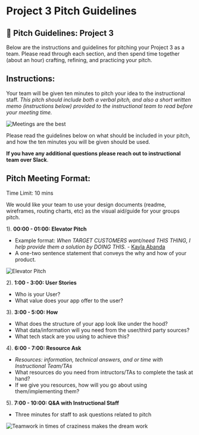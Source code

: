 # Project 3 Pitch Guidelines

## 🏑 Pitch Guidelines: Project 3

Below are the instructions and guidelines for pitching your Project 3 as a team. Please read through each section, and then spend time together \(about an hour\) crafting, refining, and practicing your pitch.

## Instructions:

Your team will be given ten minutes to pitch your idea to the instructional staff. _This pitch should include both a verbal pitch, and also a short written memo \(instructions below\) provided to the instructional team to read before your meeting time._

![Meetings are the best](https://media.giphy.com/media/l46CsJcPAe3Fec6Iw/giphy.gif)

Please read the guidelines below on what should be included in your pitch, and how the ten minutes you will be given should be used.

**If you have any additional questions please reach out to instructional team over Slack**.

## Pitch Meeting Format:

Time Limit: 10 mins

We would like your team to use your design documents
(readme, wireframes, routing charts, etc) as the visual
aid/guide for your groups pitch. 

1\). **00:00 - 01:00: Elevator Pitch**

* Example format: _When TARGET CUSTOMERS want/need THIS THING, I help provide them a solution by DOING THIS._ - [Kayla Abanda](https://kaylabanda.com/2020/03/09/the-easiest-way-to-create-a-killer-elevator-pitch/)
* A one-two sentence statement that conveys the why and how of your product. 

![Elevator Pitch](https://media.giphy.com/media/P8XjmO1TTX3Nu/giphy.gif)

2\). **1:00 - 3:00: User Stories**

* Who is your User?
* What value does your app offer to the user?

3\). **3:00 - 5:00: How**

* What does the structure of your app look like under the hood?
* What data/information will you need from the user/third party sources?
* What tech stack are you using to achieve this?

4\). **6:00 - 7:00: Resource Ask**

* _Resources: information, technical answers, and or time with Instructional Team/TAs_
* What resources do you need from intructors/TAs to complete the task at hand?
* If we give you resources, how will you go about using them/implementing them? 

5\). **7:00 - 10:00: Q&A with Instructional Staff**

* Three minutes for staff to ask questions related to pitch

![Teamwork in times of craziness makes the dream work](https://media.giphy.com/media/dSetNZo2AJfptAk9hp/giphy.gif)

